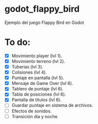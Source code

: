# godot_flappy_bird

Ejemplo del juego Flappy Bird en Godot

# To do:

- [x] Movimiento player (lvl 1).
- [x] Movimiento terreno (lvl 2).
- [x] Tuberias (lvl 3).
- [x] Colisiones (lvl 4).
- [x] Puntaje en pantalla (lvl 5).
- [x] Mensaje de Game Over (lvl 6).
- [x] Tablero de puntaje (lvl 6). 
- [x] Tabla de posiciones (lvl 6).
- [x] Pantalla de titulos (lvl 6).
- [ ] Guardar puntaje en sistema de archivos.
- [ ] Efectos de sonidos.
- [ ] Transición dia y noche.